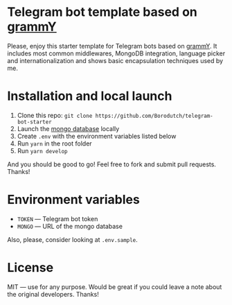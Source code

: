 # Telegram bot template based on [grammY](https://grammy.dev)

Please, enjoy this starter template for Telegram bots based on [grammY](https://grammy.dev). It includes most common middlewares, MongoDB integration, language picker and internationalization and shows basic encapsulation techniques used by me.

# Installation and local launch

1. Clone this repo: `git clone https://github.com/Borodutch/telegram-bot-starter`
2. Launch the [mongo database](https://www.mongodb.com/) locally
3. Create `.env` with the environment variables listed below
4. Run `yarn` in the root folder
5. Run `yarn develop`

And you should be good to go! Feel free to fork and submit pull requests. Thanks!

# Environment variables

- `TOKEN` — Telegram bot token
- `MONGO` — URL of the mongo database

Also, please, consider looking at `.env.sample`.

# License

MIT — use for any purpose. Would be great if you could leave a note about the original developers. Thanks!
